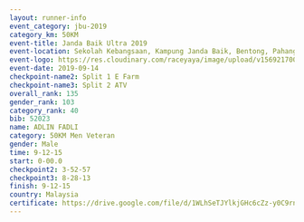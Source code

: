```yaml
---
layout: runner-info 
event_category: jbu-2019 
category_km: 50KM 
event-title: Janda Baik Ultra 2019
event-location: Sekolah Kebangsaan, Kampung Janda Baik, Bentong, Pahang, Malaysia 
event-logo: https://res.cloudinary.com/raceyaya/image/upload/v1569217009/logo/janda-baik_vch1pc.jpg 
event-date: 2019-09-14 
checkpoint-name2: Split 1 E Farm 
checkpoint-name3: Split 2 ATV 
overall_rank: 135
gender_rank: 103
category_rank: 40
bib: 52023
name: ADLIN FADLI
category: 50KM Men Veteran
gender: Male
time: 9-12-15
start: 0-00.0
checkpoint2: 3-52-57
checkpoint3: 8-28-13
finish: 9-12-15
country: Malaysia
certificate: https://drive.google.com/file/d/1WLhSeTJYlkjGHc6cZz-y0C9rn7oCbD6K/view?usp=sharing
---
```

